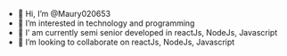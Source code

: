 - 👋 Hi, I’m @Maury020653
- 👀 I’m interested in technology and programming
- 🌱 I’ am currently semi senior developed in reactJs, NodeJs, Javascript
- 💞️ I’m looking to collaborate on reactJs, NodeJs, Javascript

<!---
Maury020653/Maury020653 is a ✨ special ✨ repository because its `README.md` (this file) appears on your GitHub profile.
You can click the Preview link to take a look at your changes.
--->
